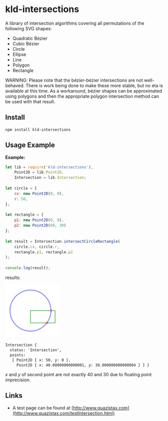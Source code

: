 # kld-intersections

A library of intersection algorithms covering all permutations of the following SVG shapes:

- Quadratic Bézier
- Cubic Bézier
- Circle
- Ellipse
- Line
- Polygon
- Rectangle

WARNING: Please note that the bézier-bézier intersections are not well-behaved. There is work being done to make these more stable, but no eta is available at this time. As a workaround, bézier shapes can be approximated using polygons and then the appropriate polygon intersection method can be used with that result.

## Install

    npm install kld-intersections

## Usage Example

**Example:**

```javascript
let lib = require('kld-intersections'),
    Point2D = lib.Point2D,
    Intersection = lib.Intersection;

let circle = {
    cx: new Point2D(0, 0),
    r: 50,
};

let rectangle = {
    p1: new Point2D(0, 0),
    p2: new Point2D(60, 30)
};

let result = Intersection.intersectCircleRectangle(
    circle.cx, circle.r,
    rectangle.p1, rectangle.p2
);

console.log(result);
```

results:

![Example image 1](./images/usage-example-1.png)

```
Intersection {
  status: 'Intersection',
  points: 
   [ Point2D { x: 50, y: 0 },
     Point2D { x: 40.00000000000001, y: 30.000000000000004 } ] }
```

*x* and *y* of second point are not exactly 40 and 30 due to floating point imprecision.

## Links

- A test page can be found at [http://www.quazistax.com](http://www.quazistax.com/testIntersection.html)
